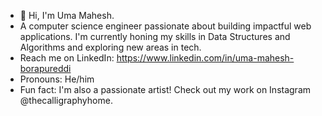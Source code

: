 - 👋 Hi, I'm Uma Mahesh.
- A computer science engineer passionate about building impactful web applications. I'm currently honing my skills in Data Structures and Algorithms and exploring new areas in tech.
- Reach me on LinkedIn: https://www.linkedin.com/in/uma-mahesh-borapureddi
- Pronouns: He/him
- Fun fact: I'm also a passionate artist! Check out my work on Instagram @thecalligraphyhome.
